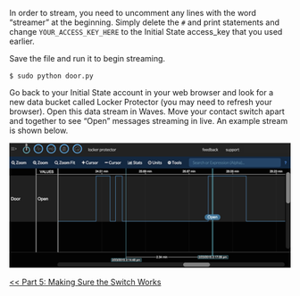 In order to stream, you need to uncomment any lines with the word “streamer” at the beginning. Simply delete the `#` and print statements and change `YOUR_ACCESS_KEY_HERE` to the Initial State access_key that you used earlier.

Save the file and run it to begin streaming.

```
$ sudo python door.py
```

Go back to your Initial State account in your web browser and look for a new data bucket called Locker Protector (you may need to refresh your browser). Open this data stream in Waves. Move your contact switch apart and together to see “Open” messages streaming in live. An example stream is shown below.

![Locker Sensor in Waves](img/locker-waves.png)

[<< Part 5: Making Sure the Switch Works](Part-5.-Making-Sure-the-Switch-Works)